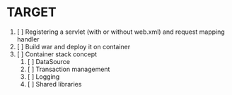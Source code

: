 # TARGET
1. [ ] Registering a servlet (with or without web.xml) and request mapping handler
2. [ ] Build war and deploy it on container
3. [ ] Container stack concept
   1. [ ] DataSource
   2. [ ] Transaction management
   3. [ ] Logging
   4. [ ] Shared libraries